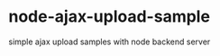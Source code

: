 node-ajax-upload-sample
=======================

simple ajax upload samples with node backend server
